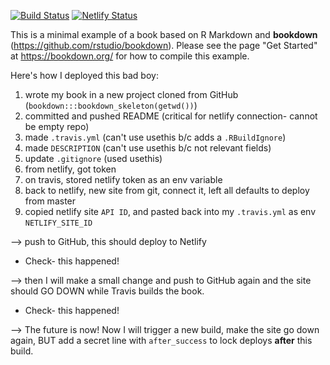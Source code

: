 [![Build Status](https://travis-ci.com/apreshill/badbook.svg?branch=master)](https://travis-ci.com/apreshill/badbook) [![Netlify Status](https://api.netlify.com/api/v1/badges/2c55589d-0bcd-4f22-b4b7-9580f622f317/deploy-status)](https://app.netlify.com/sites/suspicious-saha-9e4bcc/deploys)

This is a minimal example of a book based on R Markdown and **bookdown** (https://github.com/rstudio/bookdown). Please see the page "Get Started" at https://bookdown.org/ for how to compile this example.

Here's how I deployed this bad boy:

1. wrote my book in a new project cloned from GitHub (`bookdown:::bookdown_skeleton(getwd())`)
1. committed and pushed README (critical for netlify connection- cannot be empty repo)
1. made `.travis.yml` (can't use usethis b/c adds a `.RBuildIgnore`)
1. made `DESCRIPTION` (can't use usethis b/c not relevant fields)
1. update `.gitignore` (used usethis)
1. from netlify, got token
1. on travis, stored netlify token as an env variable
1. back to netlify, new site from git, connect it, left all defaults to deploy from master
1. copied netlify site `API ID`, and pasted back into my `.travis.yml` as env `NETLIFY_SITE_ID`

--> push to GitHub, this should deploy to Netlify
  + Check- this happened!

--> then I will make a small change and push to GitHub again and the site should GO DOWN while Travis builds the book.
  + Check- this happened!

--> The future is now! Now I will trigger a new build, make the site go down again, BUT add a secret line with `after_success` to lock deploys **after** this build.
